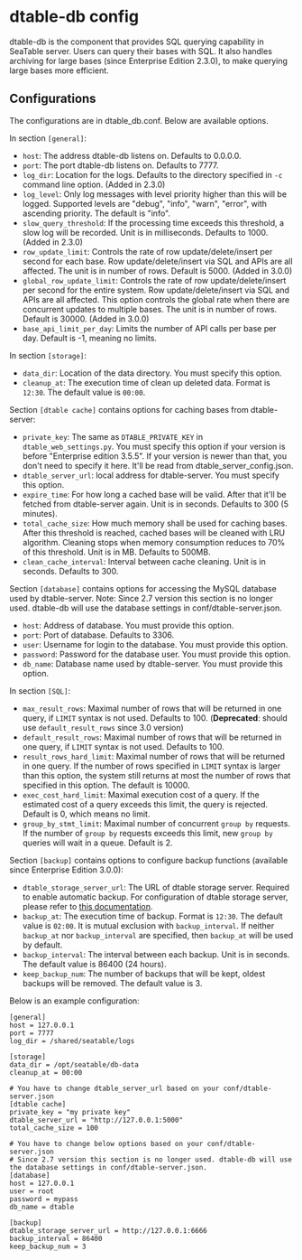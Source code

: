 # dtable-db config

dtable-db is the component that provides SQL querying capability in SeaTable server. Users can query their bases with SQL. It also handles archiving for large bases (since Enterprise Edition 2.3.0), to make querying large bases more efficient.

## Configurations

The configurations are in dtable_db.conf. Below are available options.

In section `[general]`:

- `host`: The address dtable-db listens on. Defaults to 0.0.0.0.
- `port`: The port dtable-db listens on. Defaults to 7777.
- `log_dir`: Location for the logs. Defaults to the directory specified in `-c` command line option. (Added in 2.3.0)
- `log_level`: Only log messages with level priority higher than this will be logged. Supported levels are "debug", "info", "warn", "error", with ascending priority. The default is "info".
- `slow_query_threshold`: If the processing time exceeds this threshold, a slow log will be recorded. Unit is in milliseconds. Defaults to 1000. (Added in 2.3.0)
- `row_update_limit`: Controls the rate of row update/delete/insert per second for each base. Row update/delete/insert via SQL and APIs are all affected. The unit is in number of rows. Default is 5000. (Added in 3.0.0)
- `global_row_update_limit`: Controls the rate of row update/delete/insert per second for the entire system. Row update/delete/insert via SQL and APIs are all affected. This option controls the global rate when there are concurrent updates to multiple bases. The unit is in number of rows. Default is 30000. (Added in 3.0.0)
- `base_api_limit_per_day`: Limits the number of API calls per base per day. Default is -1, meaning no limits.

In section `[storage]`:

- `data_dir`: Location of the data directory. You must specify this option.
- `cleanup_at`: The execution time of clean up deleted data. Format is `12:30`. The default value is `00:00`.  

Section `[dtable cache]` contains options for caching bases from dtable-server:

- `private_key`: The same as `DTABLE_PRIVATE_KEY` in `dtable_web_settings.py`. You must specify this option if your version is before "Enterprise edition 3.5.5". If your version is newer than that, you don't need to specify it here. It'll be read from dtable_server_config.json.
- `dtable_server_url`: local address for dtable-server. You must specify this option.
- `expire_time`: For how long a cached base will be valid. After that it'll be fetched from dtable-server again. Unit is in seconds. Defaults to 300 (5 minutes).
- `total_cache_size`: How much memory shall be used for caching bases. After this threshold is reached, cached bases will be cleaned with LRU algorithm. Cleaning stops when memory consumption reduces to 70% of this threshold. Unit is in MB. Defaults to 500MB.
- `clean_cache_interval`: Interval between cache cleaning. Unit is in seconds. Defaults to 300.

Section `[database]` contains options for accessing the MySQL database used by dtable-server. Note: Since 2.7 version this section is no longer used. dtable-db will use the database settings in conf/dtable-server.json.

- `host`: Address of database. You must provide this option.
- `port`: Port of database. Defaults to 3306.
- `user`: Username for login to the database. You must provide this option.
- `password`: Password for the database user. You must provide this option.
- `db_name`: Database name used by dtable-server. You must provide this option.

In section `[SQL]`:

- `max_result_rows`: Maximal number of rows that will be returned in one query, if `LIMIT` syntax is not used. Defaults to 100. (**Deprecated**: should use `default_result_rows` since 3.0 version)
- `default_result_rows`: Maximal number of rows that will be returned in one query, if `LIMIT` syntax is not used. Defaults to 100.
- `result_rows_hard_limit`: Maximal number of rows that will be returned in one query. If the number of rows specified in `LIMIT` syntax is larger than this option, the system still returns at most the number of rows that specified in this option. The default is 10000.
- `exec_cost_hard_limit`: Maximal execution cost of a query. If the estimated cost of a query exceeds this limit, the query is rejected. Default is 0, which means no limit.
- `group_by_stmt_limit`: Maximal number of concurrent `group by` requests. If the number of `group by` requests exceeds this limit, new `group by` queries will wait in a queue. Default is 2.

Section `[backup]` contains options to configure backup functions (available since Enterprise Edition 3.0.0):

- `dtable_storage_server_url`: The URL of dtable storage server. Required to enable automatic backup. For configuration of dtable storage server, please refer to [this documentation](./dtable_storage_server_conf.md).
- `backup_at`: The execution time of backup. Format is `12:30`. The default value is `02:00`. It is mutual exclusion with `backup_interval`. If neither `backup_at` nor `backup_interval` are specified, then `backup_at` will be used by default.
- `backup_interval`: The interval between each backup. Unit is in seconds. The default value is 86400 (24 hours).
- `keep_backup_num`: The number of backups that will be kept, oldest backups will be removed. The default value is 3.

Below is an example configuration:

```
[general]
host = 127.0.0.1
port = 7777
log_dir = /shared/seatable/logs

[storage]
data_dir = /opt/seatable/db-data
cleanup_at = 00:00

# You have to change dtable_server_url based on your conf/dtable-server.json
[dtable cache]
private_key = "my private key"
dtable_server_url = "http://127.0.0.1:5000"
total_cache_size = 100

# You have to change below options based on your conf/dtable-server.json
# Since 2.7 version this section is no longer used. dtable-db will use the database settings in conf/dtable-server.json.
[database]
host = 127.0.0.1
user = root
password = mypass
db_name = dtable

[backup]
dtable_storage_server_url = http://127.0.0.1:6666
backup_interval = 86400
keep_backup_num = 3
```
